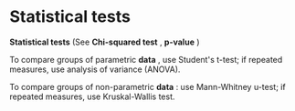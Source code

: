 ---
---
# Statistical tests

**Statistical tests** (See **Chi-squared test** , **p-value** )

To compare groups of parametric **data** , use Student's t-test; if
repeated measures, use analysis of variance (ANOVA).

To compare groups of non-parametric **data** : use Mann-Whitney u-test;
if repeated measures, use Kruskal-Wallis test.
